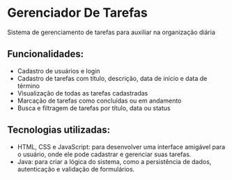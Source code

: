 # Gerenciador De Tarefas
Sistema de gerenciamento de tarefas para auxiliar na organização diária

## Funcionalidades:
* Cadastro de usuários e login
* Cadastro de tarefas com título, descrição, data de início e data de término
* Visualização de todas as tarefas cadastradas
* Marcação de tarefas como concluídas ou em andamento
* Busca e filtragem de tarefas por título, data ou status

## Tecnologias utilizadas: 
* HTML, CSS e JavaScript: para desenvolver uma interface amigável para o usuário, onde ele pode cadastrar e gerenciar suas tarefas.
* Java: para criar a lógica do sistema, como a persistência de dados, autenticação e validação de formulários.
